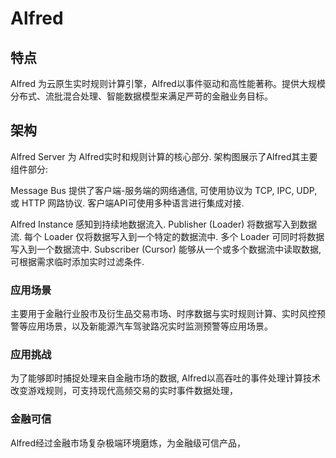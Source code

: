 # Alfred

## 特点
Alfred 为云原生实时规则计算引擎，Alfred以事件驱动和高性能著称。提供大规模分布式、流批混合处理、智能数据模型来满足严苛的金融业务目标。

## 架构

Alfred Server 为 Alfred实时和规则计算的核心部分. 架构图展示了Alfred其主要组件部分:


Message Bus 提供了客户端-服务端的网络通信, 可使用协议为 TCP, IPC, UDP, 或 HTTP 网路协议. 客户端API可使用多种语言进行集成对接.

Alfred Instance 感知到持续地数据流入. Publisher (Loader) 将数据写入到数据流. 每个 Loader 仅将数据写入到一个特定的数据流中. 多个 Loader 可同时将数据写入到一个数据流中. Subscriber (Cursor) 能够从一个或多个数据流中读取数据, 可根据需求临时添加实时过滤条件.






### 应用场景
主要用于金融行业股市及衍生品交易市场、时序数据与实时规则计算、实时风控预警等应用场景，以及新能源汽车驾驶路况实时监测预警等应用场景。

### 应用挑战
为了能够即时捕捉处理来自金融市场的数据, Alfred以高吞吐的事件处理计算技术改变游戏规则，可支持现代高频交易的实时事件数据处理，

### 金融可信

Alfred经过金融市场复杂极端环境磨炼，为金融级可信产品，

